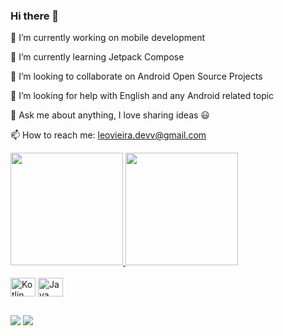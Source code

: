 ### Hi there 👋

 🔭 I’m currently working on mobile development
 
 🌱 I’m currently learning Jetpack Compose
 
 👯 I’m looking to collaborate on Android Open Source Projects
 
 🤔 I’m looking for help with English and any Android related topic
 
 💬 Ask me about anything, I love sharing ideas 😃
 
 📫 How to reach me: leovieira.devv@gmail.com

<div>
  <a href="https://github.com/leo-vieiraa">
  <img height="180em" src="https://github-readme-stats.vercel.app/api?username=leo-vieiraa&show_icons=true&theme=dracula&include_all_commits=true&count_private=false" />
  <img height="180em" src="https://github-readme-stats.vercel.app/api/top-langs/?username=leo-vieiraa&layout=compact&langs_count=16&theme=dracula" />
</div>
  
<div style="display: inline-block"><br>
  <img align="center" alt="Kotlin" height="30" width="40" src="https://cdn.jsdelivr.net/gh/devicons/devicon/icons/kotlin/kotlin-original.svg" />
  <img align="center" alt="Java" height="30" width="40" src="https://cdn.jsdelivr.net/gh/devicons/devicon/icons/java/java-original.svg" /> 
               
</div>
  
  ##
  
<div>
  <a href="https://www.linkedin.com/in/leonardo-vieira-3b9a79139/" target="_blank"><img src="https://img.shields.io/badge/LinkedIn-0077B5?style=for-the-badge&logo=linkedin&logoColor=white"></a>
  <a href="https://discord.gg/LeoVieira#4434" target="_blank"><img src="https://img.shields.io/badge/Discord-7289DA?style=for-the-badge&logo=discord&logoColor=white"></a>
</div>
